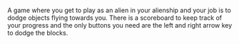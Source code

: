 A game where you get to play as an alien in your alienship and your job is to dodge objects flying towards you. There is a scoreboard to keep track of your progress and the only buttons you need are the left and right arrow key to dodge the blocks.
